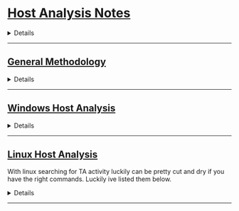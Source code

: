 # **<ins>Host Analysis Notes</ins>**
<details>

    [] Methodology
    [] Windows
        [] Detecting initial access
        [] Detecting Persistence
        [] Detecting Lateral Movement
        [] Detecting Communication
        [] Detecting PrivEsc
        [] Detecting Exfiltration

    [] Linux
        [] Detecting initial access
        [] Detecting Persistence
        [] Detecting Lateral Movement
        [] Detecting Communication
        [] Detecting PrivEsc
        [] Detecting Exfiltration
</details>

----------------------------------------------------------------------------
## **<ins>General Methodology</ins>**

<details>


</details>

----------------------------------------------------------------------------
## **<ins>Windows Host Analysis</ins>**

<details>

### **Windows Host Investigation Checklist ** 
Copy and Paste out this checklist to use as a guide in endpoint investigation.

```
Situational Awareness:
[] hostname: 
    get-item HKLM:\SYSTEM\CurrentControlSet\Control\ComputerName\ActiveComputerName

[] IP:
[] Active Users: 
[] Current Connections?
    mem - vol -f .\memdump.mem windows.netscan.NetScan
    host - netstat -ano

[] 

```





### **Increasing Visablilty and Host Logging**
Audit Policies
>Audit Policies are used to dictate which security related events are recorded. They can be used to record telemerty on activity like account logon events, Account Management, System events, Privilege use, And much more

```
[] 1. Launch Secpol.msc
[] 2. Local Policies > Audit Policies > enable auditing on all items
[] 3. Advanced Audit Policy Configuration > enable Auditing on all items
```
    
Process Visibility
>Increasing Process visability and enabling Process creation events to be recorded will allow for tracking of process creation and aid in the detection of TA activity.

```
[] 1. Launch Secpol.msc
[] 2. Security Settings > Advanced Audit Policy Configuration > System Audit Policies - Local Group Policy Object > Detailed Tracking.
[] 3. Audit Process Creation > Properties
[] 4. Select Config box, select Success, select Failure.
```

### **Tracking Processes**
```
Event Log / Name / Event ID
---------------------------------
Security / Process Creation / 4688

```
When Tracking down Processes the information i like to gather is below

```
[] 1. Who ran it:
[] 2. When did it run:
[] 3. What permissions did it run as:
[] 4. Where did it run From:
[] 5. What did it do:
```




<ins>Detect Me's</ins>

>Powershell to list all processes spawned and display unique Cmdline Args ran

```
$result = Get-WinEvent -FilterHashtable @{LogName="Security";Id=4688;StartTime = (Get-Date).AddDays(-7)} | ForEach-Object {
    $eventXml = ([xml]$_.ToXml()).Event
    $evt = [ordered]@{
        EventDate = [DateTime]$eventXml.System.TimeCreated.SystemTime
        Computer  = $eventXml.System.Computer
    }
    $eventXml.EventData.ChildNodes | ForEach-Object { $evt[$_.Name] = $_.'#text' }
    [PsCustomObject]$evt
}
$cmdCount = @()
Foreach($res in $result.CommandLine){
    $cmdCount += $res
}
$cmdCount | Sort-Object -unique
```

>Powershell to filter windows process creation for powershell instences running
```
Get-WinEvent -FilterHashtable @{
    LogName = 'Security'
    Id = 4688
    StartTime = (Get-Date).AddDays(-7)
} | Select TimeCreated,Id,Message -ExpandProperty Message | Select-String powershell
```

### **Detecting account manipulation**
```
Event Log / Name / Event ID / Scope
-----------------------------------------------
Security / Account Logon Faliure / 4625 / Local
Security / Account Logon Success / 4624 / Local



```


### **Detecting initial access**

### **Detecting Persistence**
    
### **Detecting Lateral Movement**
    
### **Detecting Communication**
    
### **Detecting PrivEsc**
    
### **Detecting Exfiltration**

### **Detecting Indicator Removal**

Detecting TA Actions to cover their tracks

```
Event Log / Name / Event ID / Scope
---------------------------------------------------------
Security / Security Event Log is Cleared / 1102 / Domain



``` 


Attackers will clear event logs to decrease the visabliity into actions they preformed.
Below are some methods to do it and may help in identification of these actions

Logs are stored on disk at the following location
```
C:\windows\System32\winevt\logs\
```
that being said the first method you could use if permissions allow is to straight delete that directory.

other cmdline and powershell methods to do so are listed below

>cmd

```
wevtutil cl system
wevtutil cl security
wevtutil cl application

```


<ins>Detect Me's</ins>

> Check to see if event logs where cleared.
```
Get-WinEvent -FilterHashtable @{
    LogName = 'Security'
    Id = 1102
    StartTime = (Get-Date).AddDays(-7)
}
```


### **Windows Memory Analysis**

**<ins>Capturing a full memory dump</ins>**

```
[] Open FTK
[] File > Capture memory 
[] pick outpath and name
[] after capture open powershell
[] get-filehash -algorithm md5 .\memdump.mem
```

**<ins>Capturing a process memory dump</ins>**

using procdump64:

```
[] Open Powershell
[] .\procdump64.exe -ma lsass.exe C:\Dir\to\Save -accepteula
[] get-filehash -algorithm md5 C:\dir\to\save\proc.dmp
```

**<ins>Capturing a Crash dump</ins>**

```
[] win + r > sysdm.cpl 
[] Advanced tab > settings > startup and recovery
[] configure mem dump in system faliure > write debugging information > Active Memory Dump
```


**<ins>Analysis with Volitility3</ins>**

Below is a checklist we can fill out as we go thru these steps to build a case on intrusions we find

**Vol Checklist**

```
[] Grab Open Network Connections
    [] What are the open connections to out of the network?
    [] What are the open connections to other hosts on the network and do they make sense?
    [] Are there any non-windows binaries running creating connections out?
    
[] Grab the Process tree list
    [] Are there any non-windows binaries running?
    [] Are these non-windows binaries running from a user or tmp directory?
    [] What is the virtual memory address and PID of the process in question?

[] Grap File's in question
    [] from the information above are we finding any active files we can dig into?
    [] what is the hash of the file in question? 
    [] check virustotal for hash
```




First we will need to load up the correct profile

```vol -f .\mem.mem windows.info```

From here we can start gatheing information on running Proccesses and open network connections

Listing Open network connections:

``` vol -f .\memory.dmp windows.netstat ```
            ** Then **
``` vol -f .\memory.dmp windows.netscan.NetScan ```

from here we can look at the ouput for non native windows binaries as a first check, deffinity want to pay attention to spelling for trying to hide in easy typos

after this we can start looking at proccesses running 

``` vol -f .\memory.dmp windows.pslist ```

            **Then**

``` vol -f .\memory.dmp windows.pstree ```

here we can start seeing the processes running that may also be connected to the netconnections, additionally were going to want to check and see where the binaries are running from.

from here we can start seeing what files we may have to dig into more.
in order to dig into a file we need its PID and virtual address so from the above process list we can pick thoes out and use them to provide as flags.

``` vol -f .\memory.dmp windows.dumpfiles --pid 4628 --virtaddr 0xca82b85325a0 ```

once we have the file lets grab the hash and provide that to virustotal as a quick check

```get-filehash -algorithm SHA1 .\file_sus.exe```

Now that we have the file lets start looking into what actions on objective where taken

To do this we can pull the cmdline histroy

```vol -f .\memory.dmp windows.cmdline```

from this we can use that previous PID to see what was ran when the processes started up.

**Listing Windows Host Info **
First Grab Offset of \REGISTRY\MACHINE\SYSTEM

```
vol -f .\memdump.mem windows.registry.hivelist
```

Once you have the offset


```
vol -f .\memdump.mem windows.registry.printkey --offset 0x86226008 --key "ControlSet001\Control\ComputerName"
```

Additionally this will work with any reg query.

</details>

----------------------------------------------------------------------------
## **<ins>Linux Host Analysis</ins>**
With linux searching for TA activity luckily can be pretty cut and dry if you have the right commands. Luckily ive listed them below.

<details>

### **Locating Processes and Network Connections**

>List all running processes

```
ps aux
```

>List all running processes running as a specific user

```
ps aux | grep root
```

Lets say we have a process we beleive is planted by the TA. We can start our investigation by using the ```lsof``` command this will give a list of all open files and can be provided the pid of the process we currently have in question

```
lsof -p 12345
```

After analyzing our output here we can now start looking into if network connections are made. in all honesty id really start here. if you can start by using internal to external network connections as a base list to start your querys on then its probably a fair bet since attackers need external to internal connection. This can also reveal more information like what ports are being used, is it a common port? does the port appear to change over time? how often is the process calling back? these are all things we should be able to discover from running and analyzing the below command

```
lsof -i -P -n
```

Looking at our output we can run through a list to help decide whats wonky and whats normal external connection. We can further widdle this list down by checking to see if the list we have has any known IP addresses in it (e.g IP associated to a package manager). If we where able to narrow that down now we can start looking into src and dest ports in use. Does this pairing make sense? do we have a high port to 443? might be indicative of a C2 plant. do we standard protocols being used over non traditional ports they are assigned?




---------------------------------------------------------------------------------------------

### **Detecting initial access**

With linux, the primary reason to have this server in the first place is most likely to
host a service for other systems. 

<ins>Web IA</ins>
With web as a initial access we first gotta know what service is installed as a web service.

We can look in the logging to see whats available.

```/var/log/```

if we start seeing things like ```/var/log/nginx``` or ```/var/log/apache2``` we should prob check there.


On that note. how do we detect funky traffic in these logs?


---------------------------------------------------------------------------------------------   

### **Detecting Persistence**

When detecting persistence on linux its layed out in a great way to create a running bash script to do it. Since linux everything is a file and persistence typically takes avantage of file reference and execution of contents we can make alil enumeration script to help us do this. first we need to understand common locations and what we want to grab out of them. 

>Common Persistence in linux

```
[] 1. Account Creation
[] 2. Cron Jobs
[] 3. Services
```
---------------------------------------------------------------------------------------------
**<ins>Account Creation</ins>**

When looking into account creation we can look into to the  ``` /var/log ``` directory
this directoy houses the  ``` /var/log/auth.log ``` file and from here we can grep for ```useradd``` or ```passwd``` commands run to check for account creation and minipulation

> checking for Account Creation
```
sudo cat /var/log/auth.log | grep useradd
```

>checking for Account Modification
```
sudo cat /var/log/auth.log | grep usermod
```
```
sudo cat /var/log/auth.log | grep useradd
```
```
sudo cat /var/log/auth.log | grep passwd
```

Next we can start seeing what shell this user logs in with

>checking spawn shell
```
sudo cat /etc/passwd
```
---------------------------------------------------------------------------------------------
**<ins>Cron Jobs</ins>**

Cron Jobs are pretty much the same as task scheduler in windows. these will run jobs on time based increment. these jobs can run commands or scripts that are referenced within the file.

>Location of Crontabs
```
User Crontabs:
/var/spool/cron/
/var/spool/cron/crontabs

System-wide Crontabs:
/etc/crontab
/etc/cron.d

```

When analyzing these we can just seach thru them and look for things like user cron jobs pointing to scripts in user dir's where we can then do some further reading on the script to see whats up.

---------------------------------------------------------------------------------------------
**<ins>Services</ins>**

The Reason services are ideal for attackers is for the fact they boot on startup and give you pretty granular control over longterm cover inside of a machine. Services are located inside the ```/etc/systemd/system/``` directory. To provide an example of how services can be used please see below

> Below is a sample service file
```
[Unit]
Description=Backup Manager
After=network.target

[Service]
ExecStart=/home/TA/.sus_proc
Restart=on-failure
User=nobody
Group=nogroup

[Install]
WantedBy=multi-user.target
```

above we can see a service file where on startup this badboy will kick off and launch a file from the TA's home directory. this file really can contain anything like a check to validte C2 beacon, backdoor acounts still active, a method of data exfil. so this is a really nice way to stay on target. the biggest downside to it is the fact its metioned here, to well known. None the less still a easy thing to check for 

>Example of how to pull every service file and grep the ExecStart locations
```
sudo cat /etc/systemd/system/* | grep ExecStart
```
This will give you some insight into what is being called and typically what sticks out is whats wrong.

Additional to this there are a few log locations we can check to see details of when/how its running

>syslogs
```
cat /var/log/syslog | grep .sus_proc
```
>journalctl
```
sudo journalctl -u .sus_proc
```


**<ins>Building a process tree</ins>**

with building a process tree out on a suspected file well want to follow the ppid of the process all the way up to pid 1

```

1. ausearch -i -x "<Command/file/text thats sus here>"
2. next record the starting location pid and the ppid
3. ausearch -i --pid <put previous pid here> 
4. record actions taken by the newly analyzed pid and the ppid
5. auseach -i --pid <new pid>
6. repeat.

```

---------------------------------------------------------------------------------------------

### **Detecting Lateral Movement**



----------------------------------------------------------------------------------------------  

### **Detecting Communication**



-----------------------------------------------------------------------------------------------

### **Detecting PrivEsc**


-----------------------------------------------------------------------------------------------

### **Detecting Exfiltration**

-----------------------------------------------------------------------------------------------

### **Memory Analysis**

The Goals with memory analysis is to capture the data that's lifetime is often very short. if captured when compromise is suspected then we can look into the specifics of what is occuring and give a deeper look into what the attacker may have achived.


**<ins>Volatile memory</ins>**
Volatile memory is anything that is not preserved after system restart/powerloss/ service restart. In addition to this memory has a hierarchy to what is preserved first and what is instantly over written.

```
CPU Registers
    |
    V
CPU Cache
    |
    V
RAM
    |
    V
Disk Storage

```

When Going through volatile memory analysis, specifically on RAM this is divided up inbetween two spaces. kernal space and user space.

User Space consists of process launched by the user or applications. each space is seperate to be protected from others.

kernal space is a reserve for the OS and low-level services that will manage resources like drivers and memory access.

**<ins>Collection Objectives/Focus of analysis</ins>**

there are diffrent types of memory dumps and basically just detail how verbose they are. we have ```Full Memory Dump```,```Process Dump```, and ```PageFile And Swap Analysis```. in some cases you can also parse the systems hibernation file ```hiberfil.sys``` to extract RAM Contents. On linux the best tool to capture a memory image is
```LiME (Linux Memory Extractor)```

When Collecting a memory image where going to make sure we want to collect the following:

```
[] Running Processes
[] Open Network connections and ports
[] Logged-in users and recent commands
[] decrypted content, including encryption keys
[] injected code or fileless malware
```

Now the question arises, what should we look for in memory?

```
[] Suspicious or malicious processes that are running without a corresponding file on disk
[] DLL injection where malicious code is injected into memory space of a legit process
[] process hollowing and the mem space that is replaces with malicious code
[] API hooking and the interception of a normal function call
[] rootkits in a kernel level space where 

```

Timing on capture is obviously very important.

If you detect any of the following, capturing a mem_image is probably worth it:

```
[] Lateral Movement
    -If we start detecting lateral movement we can look into   what processes are running and what cmdline args have been ran to get a good timeline. this will also expose what credentials have been used and what account to monitor more.

[] Fileless/In-Memory Malware
    this type of activity will give us a look into the processes housing the beacons, we can gather C2 Addresses and if it is an interperted language like PS/VBS/Bash we can see whats ran in plaintext
[] Evidence Destruction
    This will also reveal a timeline for us, focusing on what cmdline args where ran and what was deleted/ the method of deletion.

```

**<ins>Capturing memory on linux</ins>**

full memory capture with **```LiME```**:

first we need to ensure LiME is installed
```git clone https://github.com/504ensicsLabs/LiME.git```




**<ins>Analysis with Volitility3</ins>**

First we will need to load up the correct profile

```vol -f .\mem.mem banners```

With in our ```volatility3\framework\constants\__init__.py``` file we need to replace the following ```REMOTE_ISF_URL = "https://raw.githubusercontent.com/leludo84/vol3-linux-profiles/main/banners-isf.json"```

now that thats out the way...

**grabing bash history:**

```
vol -f .\dump.mem linux.bash.Bash
```

**Grabbing the hosts interfaces and addr's:**

```
vol -f .\dump.mem linux.ip.Addr
```

**Listing all open processes:**

```
vol -f .\dump.mem linux.pslist.PsList
```

**grabbing open files in processes:**

```
vol -f .\dump.mem linux.lsof.Lsof
```

listing what teminal input from processes, by pid, ppid, and Process Name.

```


```


**grabbing Open network connections and nethooks:**

This will list the following properties (Pretty OP):
NetNS, Process Name, PID, TID, FD, Sock Offset, Family  Type, Proto, Source Addr, Source Port, Destination Addr, Destination Port, State, Filter 
```
vol -f .\dump.mem linux.sockstat
```
   
     **And**

```
vol -f .\dump.mem linux.netfilter
```

Checking for rootkits:
Pretty much were going to look for hooked syscalls 


```

```

**here is a list of all the common linux vol commands**

```
banners.Banners     Attempts to identify potential Linux banners in memory.
linux.bash.Bash     Recovers bash command history.
linux.boottime.Boottime  Retrieves system boot time.
linux.capabilities.Capabilities  Lists process capabilities.
linux.check_afinfo.Check_afinfo  Checks network address family information.
linux.check_creds.Check_creds  Identifies credential discrepancies.
linux.check_idt.Check_idt  Examines the interrupt descriptor table.
linux.check_modules.Check_modules  Lists kernel modules.
linux.check_syscall.Check_syscall  Checks syscall table integrity.
linux.ebpf.EBPF  Enumerates eBPF programs.
linux.elfs.Elfs  Lists ELF binaries mapped in memory.
linux.envars.Envars  Displays process environment variables.
linux.graphics.fbdev.Fbdev  Retrieves framebuffer device information.
linux.hidden_modules.Hidden_modules  Detects hidden kernel modules.
linux.iomem.IOMem  Retrieves memory map similar to /proc/iomem.
linux.kallsyms.Kallsyms  Extracts kernel symbol addresses.
linux.keyboard_notifiers.Keyboard_notifiers  Lists keyboard notifiers.
linux.kmsg.Kmsg  Reads the kernel log buffer.
linux.kthreads.Kthreads  Lists kernel threads.
linux.library_list.LibraryList  Enumerates shared libraries.
linux.lsmod.Lsmod  Lists loaded kernel modules.
linux.lsof.Lsof  Lists open files per process.
linux.malfind.Malfind  Scans for suspicious memory regions.
linux.modxview.Modxview  Detects kernel rootkits by module discrepancies.
linux.mountinfo.MountInfo  Retrieves mounted file system details.
linux.netfilter.Netfilter  Inspects netfilter hooks.
linux.pagecache.Files  Examines file-backed memory pages.
linux.pagecache.InodePages  Lists inode-associated memory pages.
linux.pidhashtable.PIDHashTable  Scans for hidden processes.
linux.proc.Maps  Displays memory maps of all processes.
linux.psaux.PsAux  Lists processes with command-line arguments.
linux.pscallstack.PsCallStack  Extracts kernel stack traces for processes.
linux.pslist.PsList  Lists active processes.
linux.psscan.PsScan  Scans for residual process structures.
linux.pstree.PsTree  Displays process hierarchy.
linux.ptrace.Ptrace  Lists processes with ptrace attachments.
linux.sockstat.Sockstat  Retrieves socket statistics.
linux.tty_check.tty_check  Checks for attached terminals.
linux.vmaregexscan.VmaRegExScan  Scans memory using regular expressions.
linux.vmayarascan.VmaYaraScan  Scans memory using YARA signatures.
linux.vmcoreinfo.VMCoreInfo  Extracts crash dump metadata.
```


-----------------------------------------------------------------------------------------------
</details>

-----------------------------------------------------------------------------------------------